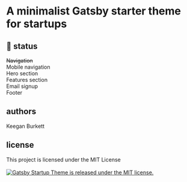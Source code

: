 # A minimalist Gatsby starter theme for startups

## 🚧 status
~~Navigation~~ <br />
Mobile navigation <br />
Hero section <br />
Features section <br />
Email signup <br />
Footer
  
## authors
Keegan Burkett

## license
This project is licensed under the MIT License <br /> <br />
<a href="https://github.com/keegn/gatsby-startup-theme/blob/master/LICENSE">
    <img src="https://img.shields.io/badge/license-MIT-blue.svg" alt="Gatsby Startup Theme is released under the MIT license." />
</a>


